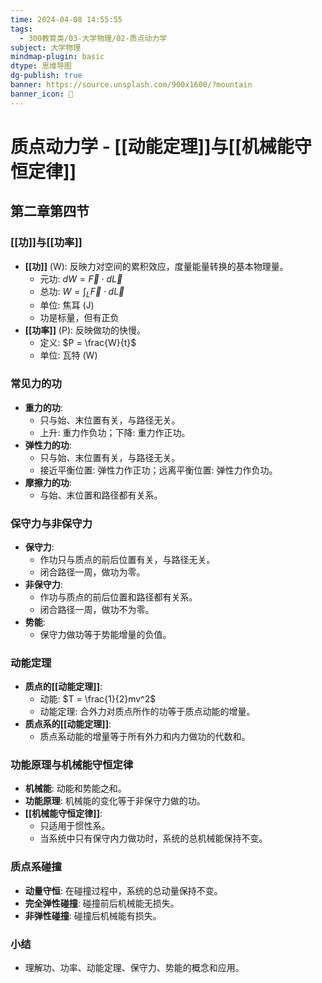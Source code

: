 ```yaml
---
time: 2024-04-08 14:55:55
tags:
  - 300教育类/03-大学物理/02-质点动力学
subject: 大学物理
mindmap-plugin: basic
dtype: 思维导图
dg-publish: true
banner: https://source.unsplash.com/900x1600/?mountain
banner_icon: 👾
---
```


# 质点动力学 - [[动能定理]]与[[机械能守恒定律]]

## 第二章第四节

### [[功]]与[[功率]]
- **[[功]]** (W): 反映力对空间的累积效应，度量能量转换的基本物理量。
    - 元功: $dW = \vec{F} \cdot d\vec{L}$
    - 总功: $W = \int_{L} \vec{F} \cdot d\vec{L}$
    - 单位: 焦耳 (J)
    - 功是标量，但有正负
- **[[功率]]** (P): 反映做功的快慢。
    - 定义: $P = \frac{W}{t}$
    - 单位: 瓦特 (W)

### 常见力的功
- **重力的功**:
    - 只与始、末位置有关，与路径无关。
    - 上升: 重力作负功；下降: 重力作正功。
- **弹性力的功**:
    - 只与始、末位置有关，与路径无关。
    - 接近平衡位置: 弹性力作正功；远离平衡位置: 弹性力作负功。
- **摩擦力的功**:
    - 与始、末位置和路径都有关系。

### 保守力与非保守力
- **保守力**:
    - 作功只与质点的前后位置有关，与路径无关。
    - 闭合路径一周，做功为零。
- **非保守力**:
    - 作功与质点的前后位置和路径都有关系。
    - 闭合路径一周，做功不为零。
- **势能**:
    - 保守力做功等于势能增量的负值。

### 动能定理
- **质点的[[动能定理]]**:
    - 动能: $T = \frac{1}{2}mv^2$
    - 动能定理: 合外力对质点所作的功等于质点动能的增量。
- **质点系的[[动能定理]]**:
    - 质点系动能的增量等于所有外力和内力做功的代数和。

### 功能原理与机械能守恒定律
- **机械能**: 动能和势能之和。
- **功能原理**: 机械能的变化等于非保守力做的功。
- **[[机械能守恒定律]]**:
    - 只适用于惯性系。
    - 当系统中只有保守内力做功时，系统的总机械能保持不变。

### 质点系碰撞
- **动量守恒**: 在碰撞过程中，系统的总动量保持不变。
- **完全弹性碰撞**: 碰撞前后机械能无损失。
- **非弹性碰撞**: 碰撞后机械能有损失。

### 小结
- 理解功、功率、动能定理、保守力、势能的概念和应用。
